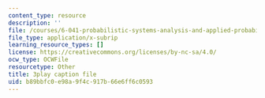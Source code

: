 ```yaml
---
content_type: resource
description: ''
file: /courses/6-041-probabilistic-systems-analysis-and-applied-probability-fall-2010/b89bbfc0e98a9f4c917b66e6ff6c0593_4UJc0S8APm4.srt
file_type: application/x-subrip
learning_resource_types: []
license: https://creativecommons.org/licenses/by-nc-sa/4.0/
ocw_type: OCWFile
resourcetype: Other
title: 3play caption file
uid: b89bbfc0-e98a-9f4c-917b-66e6ff6c0593
---
```

